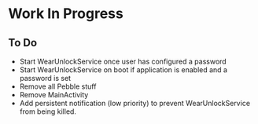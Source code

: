 # Work In Progress

## To Do
- Start WearUnlockService once user has configured a password
- Start WearUnlockService on boot if application is enabled and a password is set
- Remove all Pebble stuff
- Remove MainActivity
- Add persistent notification (low priority) to prevent WearUnlockService from being killed.